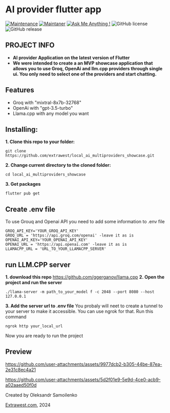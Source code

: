#  AI provider flutter app
[![Maintenance](https://img.shields.io/badge/Maintained%3F-yes-green.svg)]()
[![Maintaner](https://img.shields.io/static/v1?label=Oleksandr%20Samoilenko&message=Maintainer&color=red)](mailto:oleksandr.samoilenko@extrawest.com)
[![Ask Me Anything !](https://img.shields.io/badge/Ask%20me-anything-1abc9c.svg)]()
![GitHub license](https://img.shields.io/github/license/Naereen/StrapDown.js.svg)
![GitHub release](https://img.shields.io/badge/release-v1.0.0-blue)

## PROJECT INFO
- **AI provider Application on the latest version of Flutter**
- **We were intended to create a an MVP showcase application that allows you to use Groq, OpenAi and llm.cpp providers through single ui. You only need to select one of the providers and start chatting.**

## Features
- Groq with "mixtral-8x7b-32768"
- OpenAi with "gpt-3.5-turbo"
- Llama.cpp with any model you want

## Installing:
**1. Clone this repo to your folder:**

```
git clone https://github.com/extrawest/local_ai_multiproviders_showcase.git
```

**2. Change current directory to the cloned folder:**

```
cd local_ai_multiproviders_showcase
```

**3. Get packages**

```
flutter pub get
```
## Create .env file
To use Grouq and Openai API you need to add  some information to .env file
```
GROQ_API_KEY='YOUR_GROQ_API_KEY'
GROQ_URL = 'https://api.groq.com/openai' -leave it as is
OPENAI_API_KEY='YOUR_OPENAI_API_KEY'
OPENAI_URL = 'https://api.openai.com' -leave it as is
LLAMACPP_URL = 'URL_TO_YOUR_LLAMACPP_SERVER'
```

## run LLM.CPP server
**1. download this repo**
https://github.com/ggerganov/llama.cpp
**2. Open the project and run the server**
```
./llama-server -m path_to_your_model f -c 2048 --port 8080 --host 127.0.0.1
```
**3. Add the server url to .env file**
You probaly will neet to create a tunnel to your server to make it accessible. You can use ngrok for that.
Run this command
```
ngrok http your_local_url
```

Now you are ready to run the project


## Preview
https://github.com/user-attachments/assets/9977dcb2-b305-44be-87ea-2e31c8ec4a21

https://github.com/user-attachments/assets/5d2f01e9-5e9d-4ce0-acb9-a02aaed50f0d



Created by Oleksandr Samoilenko

[Extrawest.com](https://www.extrawest.com), 2024

